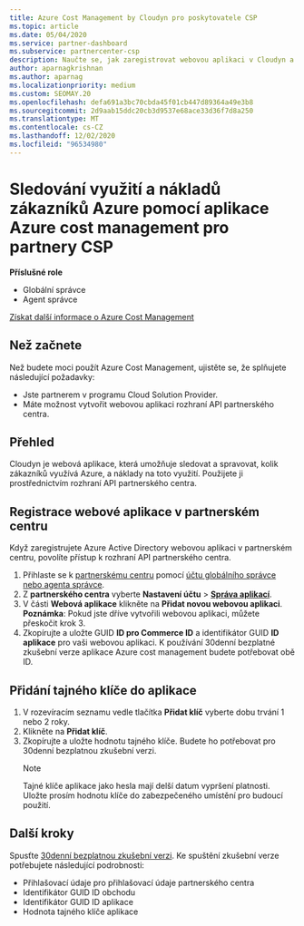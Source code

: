```yaml
---
title: Azure Cost Management by Cloudyn pro poskytovatele CSP
ms.topic: article
ms.date: 05/04/2020
ms.service: partner-dashboard
ms.subservice: partnercenter-csp
description: Naučte se, jak zaregistrovat webovou aplikaci v Cloudyn a používat pro ni tajný klíč v partnerském centru, abyste mohli používat aplikaci ke sledování zákaznických využití a nákladů.
author: aparnagkrishnan
ms.author: aparnag
ms.localizationpriority: medium
ms.custom: SEOMAY.20
ms.openlocfilehash: defa691a3bc70cbda45f01cb447d89364a49e3b8
ms.sourcegitcommit: 2d9aab15ddc20cb3d9537e68ace33d36f7d8a250
ms.translationtype: MT
ms.contentlocale: cs-CZ
ms.lasthandoff: 12/02/2020
ms.locfileid: "96534980"
---
```

# <a name="track-customer-azure-usage-and-costs-with-the-azure-cost-management-app-for-csp-partners"></a>Sledování využití a nákladů zákazníků Azure pomocí aplikace Azure cost management pro partnery CSP  

**Příslušné role**

- Globální správce
- Agent správce

[Získat další informace o Azure Cost Management](https://go.microsoft.com/fwlink/p/?linkid=857893)

## <a name="before-you-begin"></a>Než začnete
Než budete moci použít Azure Cost Management, ujistěte se, že splňujete následující požadavky:

- Jste partnerem v programu Cloud Solution Provider.
- Máte možnost vytvořit webovou aplikaci rozhraní API partnerského centra.

## <a name="overview"></a>Přehled

Cloudyn je webová aplikace, která umožňuje sledovat a spravovat, kolik zákazníků využívá Azure, a náklady na toto využití. Použijete ji prostřednictvím rozhraní API partnerského centra.

## <a name="register-your-web-app-in-the-partner-center"></a>Registrace webové aplikace v partnerském centru
Když zaregistrujete Azure Active Directory webovou aplikaci v partnerském centru, povolíte přístup k rozhraní API partnerského centra. 
1.  Přihlaste se k [partnerskému centru](https://partnercenter.microsoft.com/pcv/dashboard/overview) pomocí [účtu globálního správce nebo agenta správce](create-user-accounts-and-set-permissions.md).
2.  Z **partnerského centra** vyberte **Nastavení účtu** &gt; **[Správa aplikací](https://partnercenter.microsoft.com/pcv/apiintegration/appmanagement)**.
3.  V části **Webová aplikace** klikněte na **Přidat novou webovou aplikaci**.
<br> **Poznámka**: Pokud jste dříve vytvořili webovou aplikaci, můžete přeskočit krok 3.
4.  Zkopírujte a uložte GUID **ID pro Commerce ID** a identifikátor GUID **ID aplikace** pro vaši webovou aplikaci. K používání 30denní bezplatné zkušební verze aplikace Azure cost management budete potřebovat obě ID.

## <a name="add-a-secret-key-to-your-app"></a>Přidání tajného klíče do aplikace
1. V rozevíracím seznamu vedle tlačítka **Přidat klíč** vyberte dobu trvání 1 nebo 2 roky.
2. Klikněte na **Přidat klíč**. 
3. Zkopírujte a uložte hodnotu tajného klíče. Budete ho potřebovat pro 30denní bezplatnou zkušební verzi.<br>
   > [!NOTE]  
   > Tajné klíče aplikace jako hesla mají delší datum vypršení platnosti. Uložte prosím hodnotu klíče do zabezpečeného umístění pro budoucí použití.

## <a name="next-steps"></a>Další kroky
Spusťte [30denní bezplatnou zkušební verzi](https://go.microsoft.com/fwlink/?linkid=857895).
Ke spuštění zkušební verze potřebujete následující podrobnosti:
- Přihlašovací údaje pro přihlašovací údaje partnerského centra
- Identifikátor GUID ID obchodu
- Identifikátor GUID ID aplikace
- Hodnota tajného klíče aplikace

